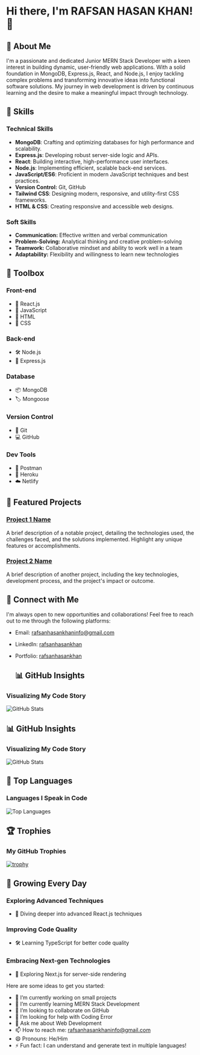 # Hi there, I'm RAFSAN HASAN KHAN! 👋

## 🌟 About Me

I'm a passionate and dedicated Junior MERN Stack Developer with a keen interest in building dynamic, user-friendly web applications. With a solid foundation in MongoDB, Express.js, React, and Node.js, I enjoy tackling complex problems and transforming innovative ideas into functional software solutions. My journey in web development is driven by continuous learning and the desire to make a meaningful impact through technology.

## 💼 Skills

### Technical Skills
- **MongoDB**: Crafting and optimizing databases for high performance and scalability.
- **Express.js**: Developing robust server-side logic and APIs.
- **React**: Building interactive, high-performance user interfaces.
- **Node.js**: Implementing efficient, scalable back-end services.
- **JavaScript/ES6**: Proficient in modern JavaScript techniques and best practices.
- **Version Control:** Git, GitHub
- **Tailwind CSS**: Designing modern, responsive, and utility-first CSS frameworks.
- **HTML & CSS**: Creating responsive and accessible web designs.

### Soft Skills
- **Communication:** Effective written and verbal communication
- **Problem-Solving:** Analytical thinking and creative problem-solving
- **Teamwork:** Collaborative mindset and ability to work well in a team
- **Adaptability:** Flexibility and willingness to learn new technologies

## 🧰 Toolbox

### Front-end
- 🌟 React.js
- 🚀 JavaScript
- 🎨 HTML
- 🎉 CSS

### Back-end
- 🛠️ Node.js
- 🚀 Express.js

### Database
- 📦 MongoDB
- 🏷️ Mongoose

### Version Control
- 📝 Git
- 💻 GitHub

### Dev Tools
- 📮 Postman
- 🚀 Heroku
- ☁️ Netlify

## 🌟 Featured Projects

### [Project 1 Name](#)
A brief description of a notable project, detailing the technologies used, the challenges faced, and the solutions implemented. Highlight any unique features or accomplishments.

### [Project 2 Name](#)
A brief description of another project, including the key technologies, development process, and the project's impact or outcome.

## 🤝 Connect with Me

I'm always open to new opportunities and collaborations! Feel free to reach out to me through the following platforms:

- Email: [rafsanhasankhaninfo@gmail.com](mailto:rafsanhasankhaninfo@gmail.com)
- LinkedIn: [rafsanhasankhan](https://www.linkedin.com/in/rafsanhasankhan/)
- Portfolio: [rafsanhasankhan](https://www.linkedin.com/in/rafsanhasankhan/)

  ## 📊 GitHub Insights

### Visualizing My Code Story

![GitHub Stats](https://github-readme-stats.vercel.app/api?username=rafsanhasankhan&show_icons=true&theme=radical)


## 📊 GitHub Insights

### Visualizing My Code Story

![GitHub Stats](https://github-readme-stats.vercel.app/api?username=rafsanhasankhan&show_icons=true&theme=radical)


## 🚀 Top Languages

### Languages I Speak in Code

![Top Languages](https://github-readme-stats.vercel.app/api/top-langs/?username=rafsanhasankhan&layout=compact&theme=radical)


## 🏆 Trophies

### My GitHub Trophies

[![trophy](https://github-profile-trophy.vercel.app/?username=your-github-username&theme=radical)](https://github.com/ryo-ma/github-profile-trophy)



## 🌱 Growing Every Day

### Exploring Advanced Techniques
- 🚀 Diving deeper into advanced React.js techniques

### Improving Code Quality
- 🛠️ Learning TypeScript for better code quality

### Embracing Next-gen Technologies
- 🌟 Exploring Next.js for server-side rendering

Here are some ideas to get you started:

- 🔭 I’m currently working on small projects
- 🌱 I’m currently learning MERN Stack Development
- 👯 I’m looking to collaborate on GitHub
- 🤔 I’m looking for help with Coding Error
- 💬 Ask me about Web Development
- 📫 How to reach me: [rafsanhasankhaninfo@gmail.com](mailto:rafsanhasankhaninfo@gmail.com)
- 😄 Pronouns: He/Him
- ⚡ Fun fact: I can understand and generate text in multiple languages!
